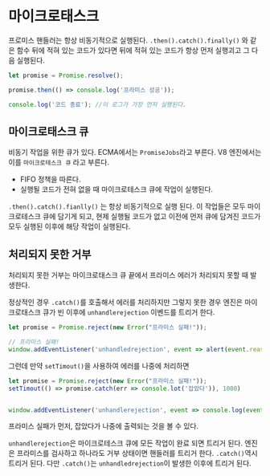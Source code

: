 # 마이크로태스크
프로미스 핸들러는 항상 비동기적으로 실행된다. 
`.then().catch().finally()` 와 같은 함수 뒤에 적혀 있는 코드가 있다면 뒤에 적혀 있는 코드가 항상 먼저 실행괴고 그 다음 실행된다. 

```js
let promise = Promise.resolve();

promise.then(() => console.log('프라미스 성공'));

console.log('코드 종료'); //이 로그가 가장 먼저 실행된다.
```

## 마이크로태스크 큐
비동기 작업을 위한 큐가 있다. ECMA에서는 `PromiseJobs`라고 부른다. V8 엔진에서는 이를 `마이크로테스크 큐` 라고 부른다. 

- FIFO 정책을 따른다. 
- 실행될 코드가 전혀 없을 때 마이크로테스크 큐에 작업이 실행된다. 

`.then().catch().fianlly()` 는 항상 비동기적으로 실행 된다. 이 작업들은 모두 마이크로테스크 큐에 담기게 되고, 현제 실행될 코드가 없고 이전에 먼저 큐에 담겨진 코드가 모두 실행된 이후에 해당 작업이 실행된다. 

## 처리되지 못한 거부 
처리되지 못한 거부는 마이크로태스크 큐 끝에서 프라미스 에러가 처리되지 못할 때 발생한다. 

정상적인 경우 `.catch()`를 호출해서 에러를 처리하지만 그렇지 못한 경우 엔진은 마이크로태스크 큐가 빈 이후에 `unhandlerejection` 이벤드를 트리거 한다. 

```js
let promise = Promise.reject(new Error("프라미스 실패!"));

// 프라미스 실패!
window.addEventListener('unhandledrejection', event => alert(event.reason));
```
그런데 만약 `setTimout()`을 사용하여 에러를 나중에 처리하면

```js
let promise = Promise.reject(new Error("프라미스 실패!"));
setTimout(() => promise.catch(err => console.lot('잡았다')), 1000)


window.addEventListener('unhandlerejection', event => console.log(event.reason));
```

프라미스 실패가 먼저, 잡았다가 나중에 출력되는 것을 볼 수 있다. 

`unhandlerejection`은 마이크로테스크 큐에 모든 작업이 완료 되면 트리거 된다. 엔진은 프라미스를 검사하고 하나라도 거부 상태이면 핸들러를 트리거 한다. 
`.catch()`역시 트리거 된다. 다만 `.catch()`는 `unhandledrejection`이 발생한 이후에 트리거 된다. 
